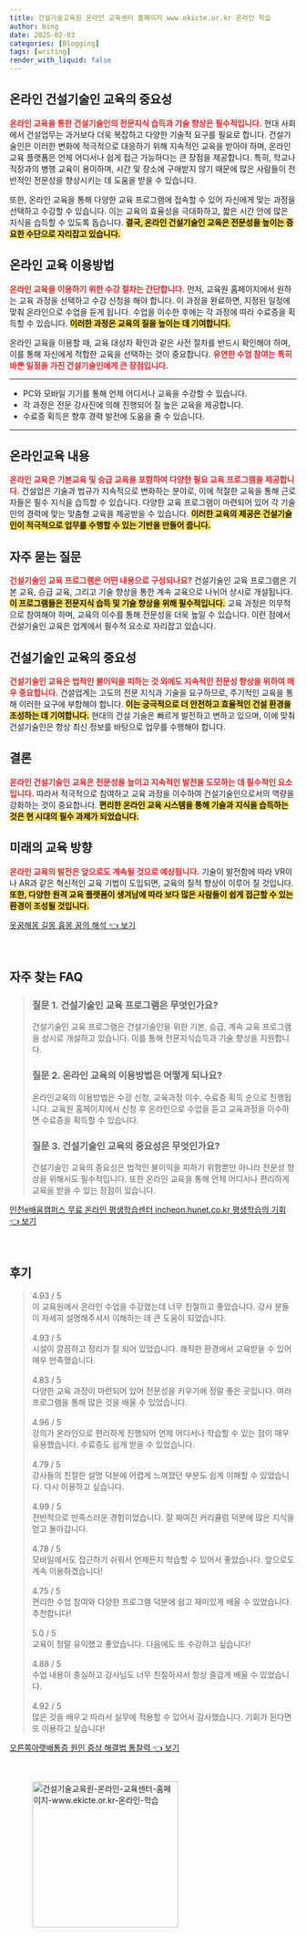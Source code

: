 ```yaml
---
title: 건설기술교육원 온라인 교육센터 홈페이지 www.ekicte.or.kr 온라인 학습
author: bing
date: 2025-02-03
categories: [Blogging]
tags: [writing]
render_with_liquid: false
---
```



<h2 id='온라인_건설기술인_교육의_중요성'>온라인 건설기술인 교육의 중요성</h2>

<p><b><span style="color: #ee2323;">온라인 교육을 통한 건설기술인의 전문지식 습득과 기술 향상은 필수적입니다.</span></b> 현대 사회에서 건설업무는 과거보다 더욱 복잡하고 다양한 기술적 요구를 필요로 합니다. 건설기술인은 이러한 변화에 적극적으로 대응하기 위해 지속적인 교육을 받아야 하며, 온라인 교육 플랫폼은 언제 어디서나 쉽게 접근 가능하다는 큰 장점을 제공합니다. 특히, 학교나 직장과의 병행 교육이 용이하며, 시간 및 장소에 구애받지 않기 때문에 많은 사람들이 전반적인 전문성을 향상시키는 데 도움을 받을 수 있습니다.</p>

<p>또한, 온라인 교육을 통해 다양한 교육 프로그램에 접속할 수 있어 자신에게 맞는 과정을 선택하고 수강할 수 있습니다. 이는 교육의 효율성을 극대화하고, 짧은 시간 안에 많은 지식을 습득할 수 있도록 돕습니다. <b><span style="background-color: #ffe066;">결국, 온라인 건설기술인 교육은 전문성을 높이는 중요한 수단으로 자리잡고 있습니다.</span></b></p>

<h2 id='온라인_교육_이용방법'>온라인 교육 이용방법</h2>

<p><b><span style="color: #ee2323;">온라인 교육을 이용하기 위한 수강 절차는 간단합니다.</span></b> 먼저, 교육원 홈페이지에서 원하는 교육 과정을 선택하고 수강 신청을 해야 합니다. 이 과정을 완료하면, 지정된 일정에 맞춰 온라인으로 수업을 듣게 됩니다. 수업을 이수한 후에는 각 과정에 따라 수료증을 획득할 수 있습니다. <b><span style="background-color: #ffe066;">이러한 과정은 교육의 질을 높이는 데 기여합니다.</span></b></p>

<p>온라인 교육을 이용할 때, 교육 대상자 확인과 같은 사전 절차를 반드시 확인해야 하며, 이를 통해 자신에게 적합한 교육을 선택하는 것이 중요합니다. <b><span style="color: #ee2323;">유연한 수업 참여는 특히 바쁜 일정을 가진 건설기술인에게 큰 장점입니다.</span></b></p>

<hr />

<ul>
    <li>PC와 모바일 기기를 통해 언제 어디서나 교육을 수강할 수 있습니다.</li>
    <li>각 과정은 전문 강사진에 의해 진행되어 질 높은 교육을 제공합니다.</li>
    <li>수료증 획득은 향후 경력 발전에 도움을 줄 수 있습니다.</li>
</ul>

<hr />

<h2 id='온라인교육_내용'>온라인교육 내용</h2>

<p><b><span style="color: #ee2323;">온라인 교육은 기본교육 및 승급 교육을 포함하여 다양한 필요 교육 프로그램을 제공합니다.</span></b> 건설업은 기술과 법규가 지속적으로 변화하는 분야로, 이에 적절한 교육을 통해 근로자들은 필수 지식을 습득할 수 있습니다. 다양한 교육 프로그램이 마련되어 있어 각 기술인의 경력에 맞는 맞춤형 교육을 제공받을 수 있습니다. <b><span style="background-color: #ffe066;">이러한 교육의 제공은 건설기술인이 적극적으로 업무를 수행할 수 있는 기반을 만들어 줍니다.</span></b></p>

<h2 id='자주_묻는_질문'>자주 묻는 질문</h2>

<p><b><span style="color: #ee2323;">건설기술인 교육 프로그램은 어떤 내용으로 구성되나요?</span></b> 건설기술인 교육 프로그램은 기본 교육, 승급 교육, 그리고 기술 향상을 통한 계속 교육으로 나뉘어 상시로 개설됩니다. <b><span style="background-color: #ffe066;">이 프로그램들은 전문지식 습득 및 기술 향상을 위해 필수적입니다.</span></b> 교육 과정은 의무적으로 참여해야 하며, 교육의 이수를 통해 전문성을 더욱 높일 수 있습니다. 이런 점에서 건설기술인 교육은 업계에서 필수적 요소로 자리잡고 있습니다.</p>

<h2 id='건설기술인_교육의_중요성'>건설기술인 교육의 중요성</h2>

<p><b><span style="color: #ee2323;">건설기술인 교육은 법적인 불이익을 피하는 것 외에도 지속적인 전문성 향상을 위하여 매우 중요합니다.</span></b> 건설업계는 고도의 전문 지식과 기술을 요구하므로, 주기적인 교육을 통해 이러한 요구에 부합해야 합니다. <b><span style="background-color: #ffe066;">이는 궁극적으로 더 안전하고 효율적인 건설 환경을 조성하는 데 기여합니다.</span></b> 현대의 건설 기술은 빠르게 발전하고 변하고 있으며, 이에 맞춰 건설기술인은 항상 최신 정보를 바탕으로 업무를 수행해야 합니다.</p>

<h2 id='결론'>결론</h2>

<p><b><span style="color: #ee2323;">온라인 건설기술인 교육은 전문성을 높이고 지속적인 발전을 도모하는 데 필수적인 요소입니다.</span></b> 따라서 적극적으로 참여하고 교육 과정을 이수하여 건설기술인으로서의 역량을 강화하는 것이 중요합니다. <b><span style="background-color: #ffe066;">편리한 온라인 교육 시스템을 통해 기술과 지식을 습득하는 것은 현 시대의 필수 과제가 되었습니다.</span></b></p>

<h2 id='미래의_교육_방향'>미래의 교육 방향</h2>

<p><b><span style="color: #ee2323;">온라인 교육의 발전은 앞으로도 계속될 것으로 예상됩니다.</span></b> 기술이 발전함에 따라 VR이나 AR과 같은 혁신적인 교육 기법이 도입되면, 교육의 질적 향상이 이루어 질 것입니다. <b><span style="background-color: #ffe066;">또한, 다양한 원격 교육 플랫폼이 생겨남에 따라 보다 많은 사람들이 쉽게 접근할 수 있는 환경이 조성될 것입니다.</span></b></p>


<p><a class="click-button" title="옷꿈해몽 길몽 흉몽 꿈의 해석" href="https://afficreate.github.io/posts/%EC%98%B7%EA%BF%88%ED%95%B4%EB%AA%BD-%EA%B8%B8%EB%AA%BD-%ED%9D%89%EB%AA%BD-%EA%BF%88%EC%9D%98-%ED%95%B4%EC%84%9D/" rel="dofollow">옷꿈해몽 길몽 흉몽 꿈의 해석 👈 보기</a></p><br>
<h2 id='자주_찾는_FAQ'>자주 찾는 FAQ</h2>
<div itemscope="" itemtype="https://schema.org/FAQPage"> 
<blockquote> 
<div itemscope="" itemprop="mainEntity" itemtype="https://schema.org/Question"> 
<h3 itemprop="name">질문 1. 건설기술인 교육 프로그램은 무엇인가요?</h3> 
<div itemscope="" itemprop="acceptedAnswer" itemtype="https://schema.org/Answer"> 
<span itemprop="text"> 
<p>건설기술인 교육 프로그램은 건설기술인을 위한 기본, 승급, 계속 교육 프로그램을 상시로 개설하고 있습니다. 이를 통해 전문지식습득과 기술 향상을 지원합니다.</p> 
</span> 
</div> 
</div> 

<div itemscope="" itemprop="mainEntity" itemtype="https://schema.org/Question"> 
<h3 itemprop="name">질문 2. 온라인 교육의 이용방법은 어떻게 되나요?</h3> 
<div itemscope="" itemprop="acceptedAnswer" itemtype="https://schema.org/Answer"> 
<span itemprop="text"> 
<p>온라인교육의 이용방법은 수강 신청, 교육과정 이수, 수료증 획득 순으로 진행됩니다. 교육원 홈페이지에서 신청 후 온라인으로 수업을 듣고 교육과정을 이수하면 수료증을 획득할 수 있습니다.</p> 
</span> 
</div> 
</div> 

<div itemscope="" itemprop="mainEntity" itemtype="https://schema.org/Question"> 
<h3 itemprop="name">질문 3. 건설기술인 교육의 중요성은 무엇인가요?</h3> 
<div itemscope="" itemprop="acceptedAnswer" itemtype="https://schema.org/Answer"> 
<span itemprop="text"> 
<p>건설기술인 교육의 중요성은 법적인 불이익을 피하기 위함뿐만 아니라 전문성 향상을 위해서도 필수적입니다. 또한 온라인 교육을 통해 언제 어디서나 편리하게 교육을 받을 수 있는 장점이 있습니다.</p> 
</span> 
</div> 
</div> 
</blockquote> 
</div>
<p><a class="click-button" title="인천e배움캠퍼스 무료 온라인 평생학습센터 incheon.hunet.co.kr 평생학습의 기회" href="https://afficreate.github.io/posts/%EC%9D%B8%EC%B2%9Ce%EB%B0%B0%EC%9B%80%EC%BA%A0%ED%8D%BC%EC%8A%A4-%EB%AC%B4%EB%A3%8C-%EC%98%A8%EB%9D%BC%EC%9D%B8-%ED%8F%89%EC%83%9D%ED%95%99%EC%8A%B5%EC%84%BC%ED%84%B0-incheon.hunet.co.kr-%ED%8F%89%EC%83%9D%ED%95%99%EC%8A%B5%EC%9D%98-%EA%B8%B0%ED%9A%8C/" rel="dofollow">인천e배움캠퍼스 무료 온라인 평생학습센터 incheon.hunet.co.kr 평생학습의 기회 👈 보기</a></p><br>
<h2 id='후기'>후기</h2>
<div itemscope itemtype="https://schema.org/Product">
  <blockquote>
  <div itemprop="review" itemscope itemtype="https://schema.org/Review">
      <div itemprop="reviewRating" itemscope itemtype="https://schema.org/Rating"> <span itemprop="ratingValue">4.93</span> / <span itemprop="bestRating">5</span> </div>
      <span itemprop="reviewBody">이 교육원에서 온라인 수업을 수강했는데 너무 친절하고 좋았습니다. 강사 분들이 자세히 설명해주셔서 이해하는 데 큰 도움이 되었습니다.</span>
  </div>
  <br>
  <div itemprop="review" itemscope itemtype="https://schema.org/Review">
      <div itemprop="reviewRating" itemscope itemtype="https://schema.org/Rating"> <span itemprop="ratingValue">4.93</span> / <span itemprop="bestRating">5</span> </div>
      <span itemprop="reviewBody">시설이 깔끔하고 정리가 잘 되어 있었습니다. 쾌적한 환경에서 교육받을 수 있어 매우 만족했습니다.</span>
  </div>
  <br>
  <div itemprop="review" itemscope itemtype="https://schema.org/Review">
      <div itemprop="reviewRating" itemscope itemtype="https://schema.org/Rating"> <span itemprop="ratingValue">4.83</span> / <span itemprop="bestRating">5</span> </div>
      <span itemprop="reviewBody">다양한 교육 과정이 마련되어 있어 전문성을 키우기에 정말 좋은 곳입니다. 여러 프로그램을 통해 많은 것을 배울 수 있었습니다.</span>
  </div>
  <br>
  <div itemprop="review" itemscope itemtype="https://schema.org/Review">
      <div itemprop="reviewRating" itemscope itemtype="https://schema.org/Rating"> <span itemprop="ratingValue">4.96</span> / <span itemprop="bestRating">5</span> </div>
      <span itemprop="reviewBody">강의가 온라인으로 편리하게 진행되어 언제 어디서나 학습할 수 있는 점이 매우 유용했습니다. 수료증도 쉽게 받을 수 있었습니다.</span>
  </div>
  <br>
  <div itemprop="review" itemscope itemtype="https://schema.org/Review">
      <div itemprop="reviewRating" itemscope itemtype="https://schema.org/Rating"> <span itemprop="ratingValue">4.79</span> / <span itemprop="bestRating">5</span> </div>
      <span itemprop="reviewBody">강사들의 친절한 설명 덕분에 어렵게 느껴졌던 부분도 쉽게 이해할 수 있었습니다. 다시 이용하고 싶습니다.</span>
  </div>
  <br>
  <div itemprop="review" itemscope itemtype="https://schema.org/Review">
      <div itemprop="reviewRating" itemscope itemtype="https://schema.org/Rating"> <span itemprop="ratingValue">4.99</span> / <span itemprop="bestRating">5</span> </div>
      <span itemprop="reviewBody">전반적으로 만족스러운 경험이었습니다. 잘 짜여진 커리큘럼 덕분에 많은 지식을 얻고 돌아갑니다.</span>
  </div>
  <br>
  <div itemprop="review" itemscope itemtype="https://schema.org/Review">
      <div itemprop="reviewRating" itemscope itemtype="https://schema.org/Rating"> <span itemprop="ratingValue">4.78</span> / <span itemprop="bestRating">5</span> </div>
      <span itemprop="reviewBody">모바일에서도 접근하기 쉬워서 언제든지 학습할 수 있어서 좋았습니다. 앞으로도 계속 이용하겠습니다!</span>
  </div>
  <br>
  <div itemprop="review" itemscope itemtype="https://schema.org/Review">
      <div itemprop="reviewRating" itemscope itemtype="https://schema.org/Rating"> <span itemprop="ratingValue">4.75</span> / <span itemprop="bestRating">5</span> </div>
      <span itemprop="reviewBody">편리한 수업 참여와 다양한 프로그램 덕분에 쉽고 재미있게 배울 수 있었습니다. 추천합니다!</span>
  </div>
  <br>
  <div itemprop="review" itemscope itemtype="https://schema.org/Review">
      <div itemprop="reviewRating" itemscope itemtype="https://schema.org/Rating"> <span itemprop="ratingValue">5.0</span> / <span itemprop="bestRating">5</span> </div>
      <span itemprop="reviewBody">교육이 정말 유익했고 좋았습니다. 다음에도 또 수강하고 싶습니다!</span>
  </div>
  <br>
  <div itemprop="review" itemscope itemtype="https://schema.org/Review">
      <div itemprop="reviewRating" itemscope itemtype="https://schema.org/Rating"> <span itemprop="ratingValue">4.88</span> / <span itemprop="bestRating">5</span> </div>
      <span itemprop="reviewBody">수업 내용이 충실하고 강사님도 너무 친절하셔서 항상 즐겁게 배울 수 있었습니다.</span>
  </div>
  <br>
  <div itemprop="review" itemscope itemtype="https://schema.org/Review">
      <div itemprop="reviewRating" itemscope itemtype="https://schema.org/Rating"> <span itemprop="ratingValue">4.92</span> / <span itemprop="bestRating">5</span> </div>
      <span itemprop="reviewBody">많은 것을 배우고 따라서 실무에 적용할 수 있어서 감사했습니다. 기회가 된다면 또 이용하고 싶습니다!</span>
  </div>
  </blockquote>
</div>
<p><a class="click-button" title="오른쪽아랫배통증 원인 증상 해결법 통찰력" href="https://afficreate.github.io/posts/%EC%98%A4%EB%A5%B8%EC%AA%BD%EC%95%84%EB%9E%AB%EB%B0%B0%ED%86%B5%EC%A6%9D-%EC%9B%90%EC%9D%B8-%EC%A6%9D%EC%83%81-%ED%95%B4%EA%B2%B0%EB%B2%95-%ED%86%B5%EC%B0%B0%EB%A0%A5/" rel="dofollow">오른쪽아랫배통증 원인 증상 해결법 통찰력 👈 보기</a></p><br>
<figure class="image"><img src="https://afficreate.github.io/assets/img/thumbnail/건설기술교육원-온라인-교육센터-홈페이지-www.ekicte.or.kr-온라인-학습.webp" alt="건설기술교육원-온라인-교육센터-홈페이지-www.ekicte.or.kr-온라인-학습" width="256" height="256"></figure>